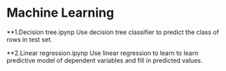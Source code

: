 # Machine Learning
**1.Decision tree.ipynp
Use decision tree classifier to predict the class of rows in test set.

**2.Linear regression.ipynp
Use linear regression to learn to learn predictive model of dependent variables and fill in predicted values.
